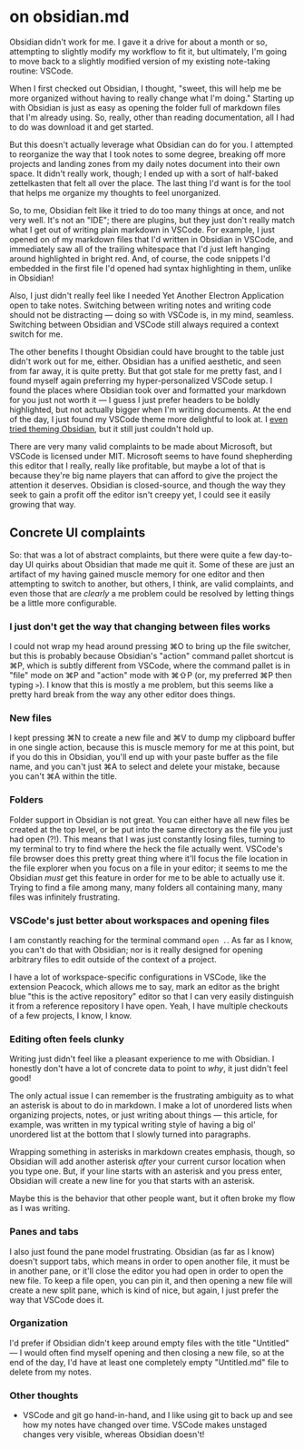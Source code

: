 # on obsidian.md

Obsidian didn't work for me.  I gave it a drive for about a month or so, attempting to slightly modify my workflow to fit it, but ultimately, I'm going to move back to a slightly modified version of my existing note-taking routine:  VSCode.

When I first checked out Obsidian, I thought, "sweet, this will help me be more organized without having to really change what I'm doing."  Starting up with Obsidian is just as easy as opening the folder full of markdown files that I'm already using.  So, really, other than reading documentation, all I had to do was download it and get started.

But this doesn't actually leverage what Obsidian can do for you.  I attempted to reorganize the way that I took notes to some degree, breaking off more projects and landing zones from my daily notes document into their own space.  It didn't really work, though; I ended up with a sort of half-baked zettelkasten that felt all over the place.  The last thing I'd want is for the tool that helps me organize my thoughts to feel unorganized.

So, to me, Obsidian felt like it tried to do too many things at once, and not very well.  It's not an "IDE"; there are plugins, but they just don't really match what I get out of writing plain markdown in VSCode.  For example, I just opened on of my markdown files that I'd written in Obsidian in VSCode, and immediately saw all of the trailing whitespace that I'd just left hanging around highlighted in bright red.  And, of course, the code snippets I'd embedded in the first file I'd opened had syntax highlighting in them, unlike in Obsidian!

Also, I just didn't really feel like I needed Yet Another Electron Application open to take notes.  Switching between writing notes and writing code should not be distracting — doing so with VSCode is, in my mind, seamless.  Switching between Obsidian and VSCode still always required a context switch for me.

The other benefits I thought Obsidian could have brought to the table just didn't work out for me, either.  Obsidian has a unified aesthetic, and seen from far away, it is quite pretty.  But that got stale for me pretty fast, and I found myself again preferring my hyper-personalized VSCode setup.  I found the places where Obsidian took over and formatted your markdown for you just not worth it — I guess I just prefer headers to be boldly highlighted, but not actually bigger when I'm writing documents.  At the end of the day, I just found my VSCode theme more delightful to look at.  I [even tried theming Obsidian](https://github.com/tjwds/obsidian-minimal-iceburg), but it still just couldn't hold up.

There are very many valid complaints to be made about Microsoft, but VSCode is licensed under MIT.  Microsoft seems to have found shepherding this editor that I really, really like profitable, but maybe a lot of that is because they're big name players that can afford to give the project the attention it deserves.  Obsidian is closed-source, and though the way they seek to gain a profit off the editor isn't creepy yet, I could see it easily growing that way.

## Concrete UI complaints

So:  that was a lot of abstract complaints, but there were quite a few day-to-day UI quirks about Obsidian that made me quit it.  Some of these are just an artifact of my having gained muscle memory for one editor and then attempting to switch to another, but others, I think, are valid complaints, and even those that are _clearly_ a me problem could be resolved by letting things be a little more configurable.

### I just don't get the way that changing between files works

I could not wrap my head around pressing ⌘O to bring up the file switcher, but this is probably because Obsidian's "action" command pallet shortcut is ⌘P, which is subtly different from VSCode, where the command pallet is in "file" mode on ⌘P and "action" mode with ⌘⇧P (or, my preferred ⌘P then typing `>`).  I know that this is mostly a me problem, but this seems like a pretty hard break from the way any other editor does things.

### New files

I kept pressing ⌘N to create a new file and ⌘V to dump my clipboard buffer in one single action, because this is muscle memory for me at this point, but if you do this in Obsidian, you'll end up with your paste buffer as the file name, and you can't just ⌘A to select and delete your mistake, because you can't ⌘A within the title.

### Folders

Folder support in Obsidian is not great.  You can either have all new files be created at the top level, or be put into the same directory as the file you just had open (?!).  This means that I was just constantly losing files, turning to my terminal to try to find where the heck the file actually went.  VSCode's file browser does this pretty great thing where it'll focus the file location in the file explorer when you focus on a file in your editor; it seems to me the Obsidian _must_ get this feature in order for me to be able to actually use it.  Trying to find a file among many, many folders all containing many, many files was infinitely frustrating.

### VSCode's just better about workspaces and opening files

I am constantly reaching for the terminal command `open .`.  As far as I know, you can't do that with Obsidian; nor is it really designed for opening arbitrary files to edit outside of the context of a project.

I have a lot of workspace-specific configurations in VSCode, like the extension Peacock, which allows me to say, mark an editor as the bright blue "this is the active repository" editor so that I can very easily distinguish it from a reference repository I have open.  Yeah, I have multiple checkouts of a few projects, I know, I know.

### Editing often feels clunky

Writing just didn't feel like a pleasant experience to me with Obsidian.  I honestly don't have a lot of concrete data to point to _why_, it just didn't feel good!

The only actual issue I can remember is the frustrating ambiguity as to what an asterisk is about to do in markdown.  I make a lot of unordered lists when organizing projects, notes, or just writing about things — this article, for example, was written in my typical writing style of having a big ol' unordered list at the bottom that I slowly turned into paragraphs.

Wrapping something in asterisks in markdown creates emphasis, though, so Obsidian will add another asterisk _after_ your current cursor location when you type one.  But, if your line starts with an asterisk and you press enter, Obsidian will create a new line for you that starts with an asterisk.

Maybe this is the behavior that other people want, but it often broke my flow as I was writing.

### Panes and tabs

I also just found the pane model frustrating.  Obsidian (as far as I know) doesn't support tabs, which means in order to open another file, it must be in another pane, or it'll close the editor you had open in order to open the new file.  To keep a file open, you can pin it, and then opening a new file will create a new split pane, which is kind of nice, but again, I just prefer the way that VSCode does it.

### Organization

I'd prefer if Obsidian didn't keep around empty files with the title "Untitled" — I would often find myself opening and then closing a new file, so at the end of the day, I'd have at least one completely empty "Untitled.md" file to delete from my notes.

### Other thoughts

* VSCode and git go hand-in-hand, and I like using git to back up and see how my notes have changed over time.  VSCode makes unstaged changes very visible, whereas Obsidian doesn't!
